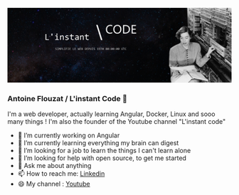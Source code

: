 ![alt text](https://github.com/Antoine-Flo/Antoine-Flo/blob/main/twitter-banner.jpg?raw=true)

### Antoine Flouzat / L'instant Code 👋

I'm a web developer, actually learning Angular, Docker, Linux and sooo many things !
I'm also the founder of the Youtube channel "L'instant code"

- 🔭 I’m currently working on Angular
- 🌱 I’m currently learning everything my brain can digest
- 👯 I’m looking for a job to learn the things I can't learn alone
- 🤔 I’m looking for help with open source, to get me started
- 💬 Ask me about anything
- 📫 How to reach me: [Linkedin](https://www.linkedin.com/in/antoine-flouzat-d%C3%A9veloppeur-web/)
- 😄 My channel : [Youtube](https://www.youtube.com/channel/UCCG1e6RTMGyd0eVbQHRPASw)
